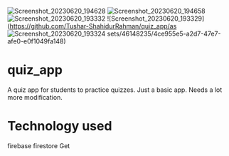 ![Screenshot_20230620_194628](https://github.com/Tushar-ShahidurRahman/quiz_app/assets/46148235/f1e60767-0bbc-4350-9c09-385861fc701b)
![Screenshot_20230620_194658](https://github.com/Tushar-ShahidurRahman/quiz_app/assets/46148235/82b07522-f906-4033-9655-3da90e0bfc83)
![Screenshot_20230620_193332](https://github.com/Tushar-ShahidurRahman/quiz_app/assets/46148235/e72c30b9-32b6-4cd7-8615-c32c687209e4)
![Screenshot_20230620_193329](https://github.com/Tushar-ShahidurRahman/quiz_app/as
![Screenshot_20230620_193324](https://github.com/Tushar-ShahidurRahman/quiz_app/assets/46148235/b38dba83-f6c1-41b5-865b-2cce5d056f5b)
sets/46148235/4ce955e5-a2d7-47e7-afe0-e0f1049fa148)





# quiz_app
 A quiz app for students to practice quizzes. Just a basic app. Needs a lot more modification.

# Technology used
firebase firestore
Get
